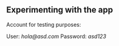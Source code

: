 
## Experimenting with the app

Account for testing purposes: 

User: _hola@asd.com_
Password: _asd123_
